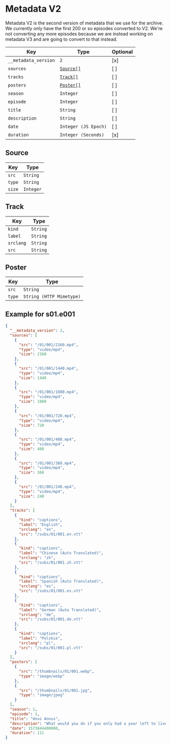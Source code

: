 # Metadata V2

Metadata V2 is the second version of metadata that we use for the archive. We currently only have the first 200 or so episodes converted to V2. We're not converting any more episodes because we are instead working on metadata V3 and are going to convert to that instead.

| Key                  | Type                  | Optional |
| -------------------- | --------------------- | -------- |
| `__metadata_version` | `2`                   | [x]      |
| `sources`            | [`Source[]`](#source) | [ ]      |
| `tracks`             | [`Track[]`](#track)   | [ ]      |
| `posters`            | [`Poster[]`](#poster) | [ ]      |
| `season`             | `Integer`             | [ ]      |
| `episode`            | `Integer`             | [ ]      |
| `title`              | `String`              | [ ]      |
| `description`        | `String`              | [ ]      |
| `date`               | `Integer (JS Epoch)`  | [ ]      |
| `duration`           | `Integer (Seconds)`   | [x]      |

## Source

| Key    | Type      |
| ------ | --------- |
| `src`  | `String`  |
| `type` | `String`  |
| `size` | `Integer` |

## Track

| Key       | Type     |
| --------- | -------- |
| `kind`    | `String` |
| `label`   | `String` |
| `srclang` | `String` |
| `src`     | `String` |

## Poster

| Key    | Type                     |
| ------ | ------------------------ |
| `src`  | `String`                 |
| `type` | `String (HTTP Mimetype)` |

## Example for s01.e001

```json title="JSON"
{
  "__metadata_version": 2,
  "sources": [
    {
      "src": "/01/001/2160.mp4",
      "type": "video/mp4",
      "size": 2160
    },
    {
      "src": "/01/001/1440.mp4",
      "type": "video/mp4",
      "size": 1440
    },
    {
      "src": "/01/001/1080.mp4",
      "type": "video/mp4",
      "size": 1080
    },
    {
      "src": "/01/001/720.mp4",
      "type": "video/mp4",
      "size": 720
    },
    {
      "src": "/01/001/480.mp4",
      "type": "video/mp4",
      "size": 480
    },
    {
      "src": "/01/001/360.mp4",
      "type": "video/mp4",
      "size": 360
    },
    {
      "src": "/01/001/240.mp4",
      "type": "video/mp4",
      "size": 240
    }
  ],
  "tracks": [
    {
      "kind": "captions",
      "label": "English",
      "srclang": "en",
      "src": "/subs/01/001.en.vtt"
    },
    {
      "kind": "captions",
      "label": "Chinese (Auto Translated)",
      "srclang": "zh",
      "src": "/subs/01/001.zh.vtt"
    },
    {
      "kind": "captions",
      "label": "Spanish (Auto Translated)",
      "srclang": "es",
      "src": "/subs/01/001.es.vtt"
    },
    {
      "kind": "captions",
      "label": "German (Auto Translated)",
      "srclang": "de",
      "src": "/subs/01/001.de.vtt"
    },
    {
      "kind": "captions",
      "label": "Polskie",
      "srclang": "pl",
      "src": "/subs/01/001.pl.vtt"
    }
  ],
  "posters": [
    {
      "src": "/thumbnails/01/001.webp",
      "type": "image/webp"
    },
    {
      "src": "/thumbnails/01/001.jpg",
      "type": "image/jpeg"
    }
  ],
  "season": 1,
  "episode": 1,
  "title": "Unus Annus",
  "description": "What would you do if you only had a year left to live? Would you squander the time you were given? Or would you make every second count?<br><br>Welcome to Unus Annus. Today marks the beginning of our year-long journey where the only certainty is the end. In exactly 365 days this channel will be deleted along with all of the daily uploads accumulated since then. Nothing will be saved. Nothing will be reuploaded.<br><br>This is your one chance to join us at the onset of our adventure. To be there from the beginning. To make every second count. Subscribe now and relish what little time we have left or have the choice made for you as we disappear from existence forever. But remember... everything has an end. Even you. <br><br>Memento mori.<br><br>Unus annus.",
  "date": 1573844400000,
  "duration": 111
}
```
